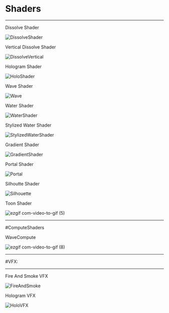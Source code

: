# Shaders

---


Dissolve Shader 

![DissolveShader](https://github.com/BK-97/ShadersAndVFXs/assets/59361739/ecd217ec-c914-4087-ada3-2736090356cb)

Vertical Dissolve Shader

![DissolveVertical](https://github.com/BK-97/ShadersAndVFXs/assets/59361739/57811e0f-ec71-4c6e-a3db-0c8ca48ebfeb)

Hologram Shader

![HoloShader](https://github.com/BK-97/ShadersAndVFXs/assets/59361739/06359e26-359a-460f-a359-08b80a623c15)

Wave Shader

![Wave](https://github.com/BK-97/ShadersAndVFXs/assets/59361739/559f3878-7c40-4ce5-8a3e-e91770af1d10)

Water Shader

![WaterShader](https://github.com/BK-97/ShadersAndVFXs/assets/59361739/b09614d7-4e67-4096-9fad-30912e66b7d2)

Stylized Water Shader

![StylizedWaterShader](https://github.com/BK-97/ShadersAndVFXs/assets/59361739/b8709d4c-6dd8-4db0-bfdb-3c53b5b87f40)

Gradient Shader

![GradientShader](https://github.com/BK-97/ShadersAndVFXs/assets/59361739/cf01804b-4cb7-4691-9f87-94adf5e54d9e)

Portal Shader

![Portal](https://github.com/BK-97/ShadersAndVFXs/assets/59361739/d76c9575-bbf9-40c0-a19d-b048ab76ae7d)

Silhoutte Shader

![Silhouette](https://github.com/BK-97/ShadersAndVFXs/assets/59361739/08dc5f5d-0e59-44bc-b028-5e989dc69c72)

Toon Shader

![ezgif com-video-to-gif (5)](https://github.com/BK-97/ShadersAndVFXs/assets/59361739/9cf049b5-498a-4b7e-9198-ef91e618e605)

---
#ComputeShaders

WaveCompute

![ezgif com-video-to-gif (8)](https://github.com/BK-97/ShadersAndVFXs/assets/59361739/5ace99ae-8caa-4510-add6-b52bf6fbb346)


---
#VFX:

---

Fire And Smoke VFX

![FireAndSmoke](https://github.com/BK-97/ShadersAndVFXs/assets/59361739/071cd993-ae5e-4e9d-88c1-ebb3f38957b6)


Hologram VFX

![HoloVFX](https://github.com/BK-97/ShadersAndVFXs/assets/59361739/84c439b2-2e7c-4405-80d2-012e5e00c8bf)


